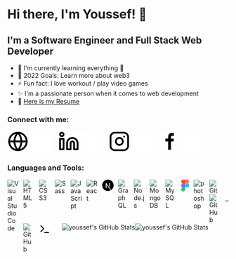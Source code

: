 # Hi there, I'm Youssef! 👋

## I'm a Software Engineer and Full Stack Web Developer

- 🌱 I'm currently learning everything 🤣
- 🥅 2022 Goals: Learn more about web3
- ⚡ Fun fact: I love workout / play video games
- ✨ I'm a passionate person when it comes to web development
- 📝 [Here is my Resume](/Youssef%20Sahli-Web%20Developer%202022.pdf)

### Connect with me:

[![website](./img/globe-light.svg)](https://myduzo.github.io#gh-light-mode-only)
[![website](./img/globe-dark.svg)](https://myduzo.github.io#gh-dark-mode-only)
&nbsp;&nbsp;
[![website](./img/linkedin-light.svg)](https://www.linkedin.com/in/youssef-sahli#gh-light-mode-only)
[![website](./img/linkedin-dark.svg)](https://www.linkedin.com/in/youssef-sahli#gh-dark-mode-only)
&nbsp;&nbsp;
[![website](./img/instagram-light.svg)](https://www.instagram.com/yousef_sahli#gh-light-mode-only)
[![website](./img/instagram-dark.svg)](https://www.instagram.com/yousef_sahli#gh-dark-mode-only)
&nbsp;&nbsp;
[![website](./img/facebook-light.svg)](https://www.facebook.com/youssef.shados#gh-light-mode-only)
[![website](./img/facebook-dark.svg)](https://www.facebook.com/youssef.shados#gh-dark-mode-only)

### Languages and Tools:

<img align="left" alt="Visual Studio Code" width="26px" src="https://cdn.jsdelivr.net/gh/devicons/devicon/icons/vscode/vscode-original.svg" style="padding-right:10px;" />
<img align="left" alt="HTML5" width="26px" src="https://cdn.jsdelivr.net/gh/devicons/devicon/icons/html5/html5-original.svg" style="padding-right:10px;" />
<img align="left" alt="CSS3" width="26px" src="https://cdn.jsdelivr.net/gh/devicons/devicon/icons/css3/css3-original.svg" style="padding-right:10px;" />
<img align="left" alt="Sass" width="26px" src="https://cdn.jsdelivr.net/gh/devicons/devicon/icons/sass/sass-original.svg" style="padding-right:10px;" />
<img align="left" alt="JavaScript" width="26px" src="https://cdn.jsdelivr.net/gh/devicons/devicon/icons/javascript/javascript-original.svg" style="padding-right:10px;" />
<img align="left" alt="React" width="26px" src="https://cdn.jsdelivr.net/gh/devicons/devicon/icons/react/react-original.svg" style="padding-right:10px;" />
<img align="left" alt="Next.js" width="26px" src="./img/nextjs.svg" style="padding-right:10px;" />
<img align="left" alt="GraphQL" width="26px" src="https://cdn.jsdelivr.net/gh/devicons/devicon/icons/graphql/graphql-plain.svg" style="padding-right:10px;" />
<img align="left" alt="Node.js" width="26px" src="https://cdn.jsdelivr.net/gh/devicons/devicon/icons/nodejs/nodejs-original.svg" style="padding-right:10px;" />
<img align="left" alt="MongoDB" width="26px" src="https://cdn.jsdelivr.net/gh/devicons/devicon/icons/mongodb/mongodb-original.svg" style="padding-right:10px;" />
<img align="left" alt="MySQL" width="26px" src="https://cdn.jsdelivr.net/gh/devicons/devicon/icons/mysql/mysql-original.svg" style="padding-right:10px;" />
<img align="left" alt="figma" width="18px" src="./img/figma.svg" style="padding-right:10px;" />
<img align="left" alt="photoshop" width="26px" src="https://upload.wikimedia.org/wikipedia/commons/a/af/Adobe_Photoshop_Mobile_icon.svg" style="padding-right:10px;" />
<img align="left" alt="Git" width="26px" src="https://cdn.jsdelivr.net/gh/devicons/devicon/icons/git/git-original.svg" style="padding-right:10px;" />
<img align="left" alt="GitHub" width="26px" src="https://user-images.githubusercontent.com/3369400/139447912-e0f43f33-6d9f-45f8-be46-2df5bbc91289.png" style="padding-right:10px;" />
<img align="left" alt="GitHub" width="26px" src="https://user-images.githubusercontent.com/3369400/139448065-39a229ba-4b06-434b-bc67-616e2ed80c8f.png" style="padding-right:10px;" />
<img align="left" alt="Terminal" width="26px" src="./img/terminal-light.svg" />
<img align="left" alt="Terminal" width="26px" src="./img/terminal-dark.svg" />

<br />
<br />

---

<br />
<br />

  <img align="left" alt="youssef's GitHub Stats" src="https://github-readme-stats.vercel.app/api?username=myduzo&show_icons=true&hide_border=false&title_color=ff652f&icon_color=FFE400&bg_color=09131B&text_color=ffffff&border_color=0c1a25" />

<img align="left" alt="youssef's GitHub Stats" src="https://github-readme-stats.vercel.app/api/top-langs/?username=myduzo&layout=compact" />


